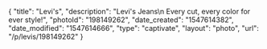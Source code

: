 {
    "title": "Levi's",
    "description": "Levi's Jeans\n Every cut, every color for ever style!",
    "photoId": "198149262",
    "date_created": "1547614382",
    "date_modified": "1547614666",
    "type": "captivate",
    "layout": "photo",
    "url": "\/p\/levis\/198149262"
}